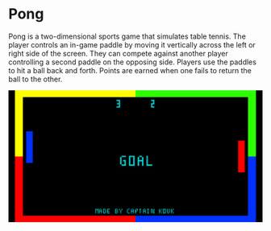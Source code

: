 # Pong

Pong is a two-dimensional sports game that simulates table tennis. 
The player controls an in-game paddle by moving it vertically across 
the left or right side of the screen. They can compete against 
another player controlling a second paddle on the opposing side. 
Players use the paddles to hit a ball back and forth. Points are 
earned when one fails to return the ball to the other.

![sample_picture](assets/pong_github_pic2.png)
